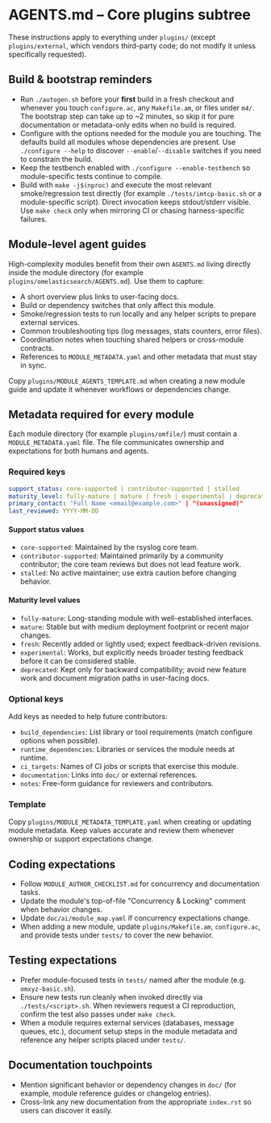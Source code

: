 # AGENTS.md – Core plugins subtree

These instructions apply to everything under `plugins/` (except `plugins/external`,
which vendors third-party code; do not modify it unless specifically requested).

## Build & bootstrap reminders
- Run `./autogen.sh` before your **first** build in a fresh checkout and
  whenever you touch `configure.ac`, any `Makefile.am`, or files under `m4/`.
  The bootstrap step can take up to ~2 minutes, so skip it for pure
  documentation or metadata-only edits when no build is required.
- Configure with the options needed for the module you are touching.  The
  defaults build all modules whose dependencies are present.  Use
  `./configure --help` to discover `--enable`/`--disable` switches if you need
  to constrain the build.
- Keep the testbench enabled with `./configure --enable-testbench` so
  module-specific tests continue to compile.
- Build with `make -j$(nproc)` and execute the most relevant smoke/regression
  test directly (for example `./tests/imtcp-basic.sh` or a module-specific
  script).  Direct invocation keeps stdout/stderr visible.  Use `make check`
  only when mirroring CI or chasing harness-specific failures.

## Module-level agent guides
High-complexity modules benefit from their own `AGENTS.md` living directly
inside the module directory (for example `plugins/omelasticsearch/AGENTS.md`).
Use them to capture:

- A short overview plus links to user-facing docs.
- Build or dependency switches that only affect this module.
- Smoke/regression tests to run locally and any helper scripts to prepare
  external services.
- Common troubleshooting tips (log messages, stats counters, error files).
- Coordination notes when touching shared helpers or cross-module contracts.
- References to `MODULE_METADATA.yaml` and other metadata that must stay in
  sync.

Copy `plugins/MODULE_AGENTS_TEMPLATE.md` when creating a new module guide and
update it whenever workflows or dependencies change.

## Metadata required for every module
Each module directory (for example `plugins/omfile/`) must contain a
`MODULE_METADATA.yaml` file.  The file communicates ownership and expectations
for both humans and agents.

### Required keys
```yaml
support_status: core-supported | contributor-supported | stalled
maturity_level: fully-mature | mature | fresh | experimental | deprecated
primary_contact: "Full Name <email@example.com>" | "(unassigned)"
last_reviewed: YYYY-MM-DD
```

#### Support status values
- `core-supported`: Maintained by the rsyslog core team.
- `contributor-supported`: Maintained primarily by a community contributor; the
  core team reviews but does not lead feature work.
- `stalled`: No active maintainer; use extra caution before changing behavior.

#### Maturity level values
- `fully-mature`: Long-standing module with well-established interfaces.
- `mature`: Stable but with medium deployment footprint or recent major changes.
- `fresh`: Recently added or lightly used; expect feedback-driven revisions.
- `experimental`: Works, but explicitly needs broader testing feedback before it
  can be considered stable.
- `deprecated`: Kept only for backward compatibility; avoid new feature work and
  document migration paths in user-facing docs.

### Optional keys
Add keys as needed to help future contributors:
- `build_dependencies`: List library or tool requirements (match configure
  options when possible).
- `runtime_dependencies`: Libraries or services the module needs at runtime.
- `ci_targets`: Names of CI jobs or scripts that exercise this module.
- `documentation`: Links into `doc/` or external references.
- `notes`: Free-form guidance for reviewers and contributors.

### Template
Copy `plugins/MODULE_METADATA_TEMPLATE.yaml` when creating or updating
module metadata.  Keep values accurate and review them whenever ownership or
support expectations change.

## Coding expectations
- Follow `MODULE_AUTHOR_CHECKLIST.md` for concurrency and documentation tasks.
- Update the module's top-of-file "Concurrency & Locking" comment when
  behavior changes.
- Update `doc/ai/module_map.yaml` if concurrency expectations change.
- When adding a new module, update `plugins/Makefile.am`, `configure.ac`, and
  provide tests under `tests/` to cover the new behavior.

## Testing expectations
- Prefer module-focused tests in `tests/` named after the module (e.g.
  `omxyz-basic.sh`).
- Ensure new tests run cleanly when invoked directly via `./tests/<script>.sh`.
  When reviewers request a CI reproduction, confirm the test also passes under
  `make check`.
- When a module requires external services (databases, message queues, etc.),
  document setup steps in the module metadata and reference any helper scripts
  placed under `tests/`.

## Documentation touchpoints
- Mention significant behavior or dependency changes in `doc/` (for example,
  module reference guides or changelog entries).
- Cross-link any new documentation from the appropriate `index.rst` so users
  can discover it easily.
